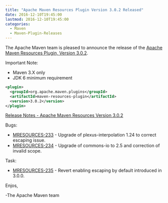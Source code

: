 ```yaml
---
title: "Apache Maven Resources Plugin Version 3.0.2 Released"
date: 2016-12-10T19:45:00
lastmod: 2016-12-10T19:45:00
categories:
  - Maven
  - Maven-Plugin-Releases
---
```

The Apache Maven team is pleased to announce the release of the 
[Apache Maven Resources Plugin, Version 3.0.2](https://maven.apache.org/plugins/maven-resources-plugin).


Important Note: 

 * Maven 3.X only
 * JDK 6 minimum requirement


```xml
<plugin>
  <groupId>org.apache.maven.plugins</groupId>
  <artifactId>maven-resources-plugin</artifactId>
  <version>3.0.2</version>
</plugin>
```

<!-- more -->

[Release Notes - Apache Maven Resources Version 3.0.2](https://issues.apache.org/jira/secure/ReleaseNote.jspa?projectId=12317827&version=12336059)

Bugs:

 * [MRESOURCES-233](https://issues.apache.org/jira/browse/MRESOURCES-233) - Upgrade of plexus-interpolation 1.24 to correct escaping issue.
 * [MRESOURCES-234](https://issues.apache.org/jira/browse/MRESOURCES-234) - Upgrade of commons-io to 2.5 and correction of invalid scope.

Task:

 * [MRESOURCES-235](https://issues.apache.org/jira/browse/MRESOURCES-235) - Revert enabling escaping by default introduced in 3.0.0.


Enjos,
 
-The Apache Maven team
